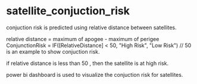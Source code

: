 # satellite_conjuction_risk

conjuction risk is predicted using relative distance between satellites.

relative distance = maximum of apogee - maximum of perigee
ConjunctionRisk = IF([RelativeDistance] < 50, "High Risk", "Low Risk") // 50 is an example to show conjuction risk.


if relative distance is less than 50 , then the satellite is at high risk.


power bi dashboard is used to visualize the conjuction risk for satellites.

